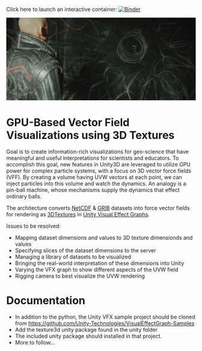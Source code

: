 Click here to launch an interactive container: [![Binder](https://mybinder.org/badge_logo.svg)](https://mybinder.org/v2/gh/Hackshaven/vector-visualizations/master?filepath=Tornado%20NetCDF.ipynb)

<img src="unity-vfx.png">

# GPU-Based Vector Field Visualizations using 3D Textures

Goal is to create information-rich visualizations for geo-science that have meaningful and useful interpretations for scientists and educators. To accomplish this goal, new features in Unity3D are leveraged to utilize GPU power for complex particle systems, with a focus on 3D vector force fields (VFF). By creating a volume having UVW vectors at each point, we can inject particles into this volume and watch the dynamics. An analogy is a pin-ball machine, whose mechanisms supply the dynamics that effect ordinary balls. 

The architecture converts [NetCDF](https://www.unidata.ucar.edu/software/netcdf/) & [GRIB](https://en.wikipedia.org/wiki/GRIB) datasets into force vector fields for rendering as [3DTextures](https://docs.unity3d.com/Manual/class-Texture3D.html) in [Unity Visual Effect Graphs](https://unity.com/visual-effect-graph).

Issues to be resolved:

* Mapping dataset dimensions and values to 3D texture dimensionds and values
* Specifying slices of the dataset dimensions to the server
* Managing a library of datasets to be visualized
* Bringing the real-world interpretation of these dimensions into Unity
* Varying the VFX graph to show different aspects of the UVW field
* Rigging camera to best visualize the UVW rendering

# Documentation

- In addition to the python, the Unity VFX sample project should be cloned from https://github.com/Unity-Technologies/VisualEffectGraph-Samples
- Add the texture3d unity package found in the unity folder
- The included unity package should installed in that project.
- More to follow...

